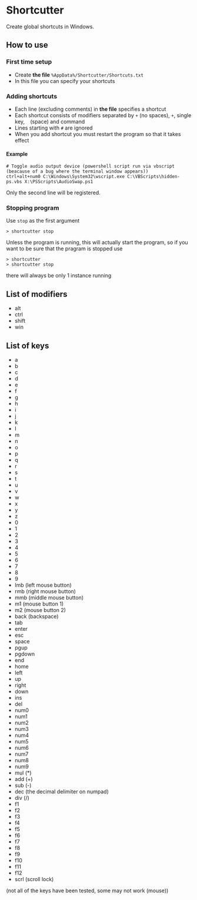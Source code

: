 # Shortcutter
Create global shortcuts in Windows.

## How to use

### First time setup
- Create **the file** `%AppData%/Shortcutter/Shortcuts.txt`
- In this file you can specify your shortcuts

### Adding shortcuts
- Each line (excluding comments) in **the file** specifies a shortcut
- Each shortcut consists of modifiers separated by `+` (no spaces), `+`, single key, ` ` (space) and command
- Lines starting with `#` are ignored
- When you add shortcut you must restart the program so that it takes effect

#### Example
```
# Toggle audio output device (powershell script run via vbscript (beacause of a bug where the terminal window appears))
ctrl+alt+num0 C:\Windows\System32\wscript.exe C:\VBScripts\hidden-ps.vbs X:\PSScripts\AudioSwap.ps1
```
Only the second line will be registered.

### Stopping program
Use `stop` as the first argument
```shell
> shortcutter stop
```
Unless the program is running, this will actually start the program, so if you want to be sure that the pragram is stopped use
```shell
> shortcutter
> shortcutter stop
```
there will always be only 1 instance running

## List of modifiers
- alt
- ctrl
- shift
- win

## List of keys
- a
- b
- c
- d
- e
- f
- g
- h
- i
- j
- k
- l
- m
- n
- o
- p
- q
- r
- s
- t
- u
- v
- w
- x
- y
- z
- 0
- 1
- 2
- 3
- 4
- 5
- 6
- 7
- 8
- 9
- lmb (left mouse button)
- rmb (right mouse button)
- mmb (middle mouse button)
- m1 (mouse button 1)
- m2 (mouse button 2)
- back (backspace)
- tab
- enter
- esc
- space
- pgup
- pgdown
- end
- home
- left
- up
- right
- down
- ins
- del
- num0
- num1
- num2
- num3
- num4
- num5
- num6
- num7
- num8
- num9
- mul (*)
- add (+)
- sub (-)
- dec (the decimal delimiter on numpad)
- div (/)
- f1
- f2
- f3
- f4
- f5
- f6
- f7
- f8
- f9
- f10
- f11
- f12
- scrl (scroll lock)

(not all of the keys have been tested, some may not work (mouse))
